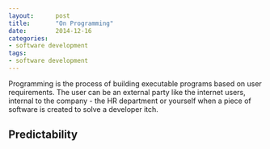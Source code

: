 ```yaml
---
layout:      post
title:       "On Programming"
date:        2014-12-16
categories:
- software development
tags:
- software development
---
```

Programming is the process of building executable programs based on user requirements. The user can be an external party like the internet users, internal to the company - the HR department or yourself when a piece of software is created to solve a developer itch.

## Predictability